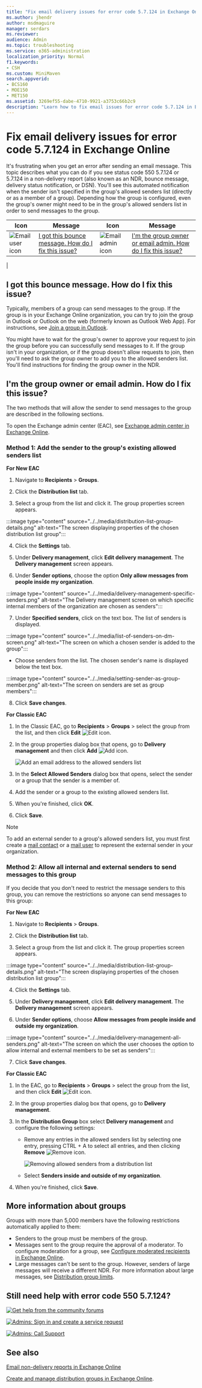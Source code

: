 ```yaml
---
title: "Fix email delivery issues for error code 5.7.124 in Exchange Online"
ms.author: jhendr
author: msdmaguire
manager: serdars
ms.reviewer: 
audience: Admin
ms.topic: troubleshooting
ms.service: o365-administration
localization_priority: Normal
f1.keywords:
- CSH
ms.custom: MiniMaven
search.appverid:
- BCS160
- MOE150
- MET150
ms.assetid: 3269ef55-dabe-4710-9921-a3753c66b2c9
description: "Learn how to fix email issues for error code 5.7.124 in Exchange Online (the sender isn't in the recipient group's allowed senders list)."
---
```


# Fix email delivery issues for error code 5.7.124 in Exchange Online

It's frustrating when you get an error after sending an email message. This topic describes what you can do if you see status code 550 5.7.124 or 5.7.124 in a non-delivery report (also known as an NDR, bounce message, delivery status notification, or DSN). You'll see this automated notification when the sender isn't specified in the group's allowed senders list (directly or as a member of a group). Depending how the group is configured, even the group's owner might need to be in the group's allowed senders list in order to send messages to the group.

|Icon|Message|Icon|Message|
|---|---|---|---|
|![Email user icon](../../media/31425afd-41a9-435e-aa85-6886277c369b.png)|[I got this bounce message. How do I fix this issue?](#i-got-this-bounce-message-how-do-i-fix-this-issue)|![Email admin icon](../../media/3d4c569e-b819-4a29-86b1-4b9619cf2acf.png)|[I'm the group owner or email admin. How do I fix this issue?](#im-the-group-owner-or-email-admin-how-do-i-fix-this-issue)|
|

## I got this bounce message. How do I fix this issue?

Typically, members of a group can send messages to the group. If the group is in your Exchange Online organization, you can try to join the group in Outlook or Outlook on the web (formerly known as Outlook Web App). For instructions, see [Join a group in Outlook](https://support.microsoft.com/office/2e59e19c-b872-44c8-ae84-0acc4b79c45d).

You might have to wait for the group's owner to approve your request to join the group before you can successfully send messages to it. If the group isn't in your organization, or if the group doesn't allow requests to join, then you'll need to ask the group owner to add you to the allowed senders list. You'll find instructions for finding the group owner in the NDR.

## I'm the group owner or email admin. How do I fix this issue?

The two methods that will allow the sender to send messages to the group are described in the following sections.

To open the Exchange admin center (EAC), see [Exchange admin center in Exchange Online](../../exchange-admin-center.md).

### Method 1: Add the sender to the group's existing allowed senders list

**For New EAC**

1.  Navigate to **Recipients** \> **Groups**.

2. Click the **Distribution list** tab.

3. Select a group from the list and click it. The group properties screen appears.

:::image type="content" source="../../media/distribution-list-group-details.png" alt-text="The screen displaying properties of the chosen distribution list group":::

4. Click the **Settings** tab.

5. Under **Delivery management**, click **Edit delivery management**. The **Delivery management** screen appears.

6. Under **Sender options**, choose the option **Only allow messages from people inside my organization**.

:::image type="content" source="../../media/delivery-management-specific-senders.png" alt-text="The Delivery management screen on which specific internal members of the organization are chosen as senders":::

7. Under **Specified senders**, click on the text box. The list of senders is displayed.
   
:::image type="content" source="../../media/list-of-senders-on-dm-screen.png" alt-text="The screen on which a chosen sender is added to the group":::

- Choose senders from the list. The chosen sender's name is displayed below the text box.

:::image type="content" source="../../media/setting-sender-as-group-member.png" alt-text="The screen on senders are set as group members":::

8. Click **Save changes**.

**For Classic EAC**

1. In the Classic EAC, go to **Recipients** \> **Groups** \> select the group from the list, and then click **Edit** ![Edit icon](../../media/ebd260e4-3556-4fb0-b0bb-cc489773042c.gif).

2. In the group properties dialog box that opens, go to **Delivery management** and then click **Add** ![Add icon](../../media/8ee52980-254b-440b-99a2-18d068de62d3.gif).

   ![Add an email address to the allowed senders list](../../media/bfa84c19-f972-4428-9001-47bebd8b9125.png)

3. In the **Select Allowed Senders** dialog box that opens, select the sender or a group that the sender is a member of.

4. Add the sender or a group to the existing allowed senders list.

5. When you're finished, click **OK**.

6. Click **Save**.

> [!NOTE]
> To add an external sender to a group's allowed senders list, you must first create a [mail contact](../../recipients-in-exchange-online/manage-mail-contacts.md) or a [mail user](../../recipients-in-exchange-online/manage-mail-users.md) to represent the external sender in your organization.

### Method 2: Allow all internal and external senders to send messages to this group

If you decide that you don't need to restrict the message senders to this group, you can remove the restrictions so anyone can send messages to this group:

**For New EAC**

1. Navigate to **Recipients** \> **Groups**.

2. Click the **Distribution list** tab.

3. Select a group from the list and click it. The group properties screen appears.

:::image type="content" source="../../media/distribution-list-group-details.png" alt-text="The screen displaying properties of the chosen distribution list group":::

4. Click the **Settings** tab.

5. Under **Delivery management**, click **Edit delivery management**. The **Delivery management** screen appears.

6. Under **Sender options**, choose **Allow messages from people inside and outside my organization**.

:::image type="content" source="../../media/delivery-management-all-senders.png" alt-text="The screen on which the user chooses the option to allow internal and external members to be set as senders":::

7. Click **Save changes**.

**For Classic EAC**

1. In the EAC, go to **Recipients** \> **Groups** \> select the group from the list, and then click **Edit** ![Edit icon](../../media/ebd260e4-3556-4fb0-b0bb-cc489773042c.gif).

2. In the group properties dialog box that opens, go to **Delivery management**.

3. In the **Distribution Group** box select **Delivery management** and configure the following settings:

   - Remove any entries in the allowed senders list by selecting one entry, pressing CTRL + A to select all entries, and then clicking **Remove** ![Remove icon](../../media/adf01106-cc79-475c-8673-065371c1897b.gif).

     ![Removing allowed senders from a distribution list](../../media/c135fe59-4c77-43e1-b514-da8dbe4b5fb6.png)

   - Select **Senders inside and outside of my organization**.

4. When you're finished, click **Save**.

## More information about groups

Groups with more than 5,000 members have the following restrictions automatically applied to them:

- Senders to the group must be members of the group.
- Messages sent to the group require the approval of a moderator. To configure moderation for a group, see [Configure moderated recipients in Exchange Online](../../recipients-in-exchange-online/moderated-recipients-exo/configure-moderated-recipients-exo.md).
- Large messages can't be sent to the group. However, senders of large messages will receive a different NDR. For more information about large messages, see [Distribution group limits](/office365/servicedescriptions/exchange-online-service-description/exchange-online-limits#distribution-group-limits).

## Still need help with error code 550 5.7.124?

[![Get help from the community forums](../../media/12a746cc-184b-4288-908c-f718ce9c4ba5.png)](https://answers.microsoft.com/)

[![Admins: Sign in and create a service request](../../media/10862798-181d-47a5-ae4f-3f8d5a2874d4.png)](https://admin.microsoft.com/AdminPortal/Home#/support)

[![Admins: Call Support](../../media/9f262e67-e8c9-4fc0-85c2-b3f4cfbc064e.png)](/microsoft-365/Admin/contact-support-for-business-products)

## See also

[Email non-delivery reports in Exchange Online](non-delivery-reports-in-exchange-online.md)

[Create and manage distribution groups in Exchange Online](../../recipients-in-exchange-online/manage-distribution-groups/manage-distribution-groups.md).